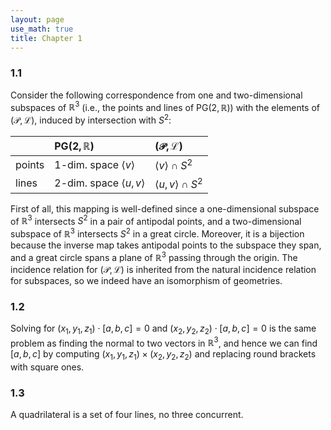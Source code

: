 ```yaml
---
layout: page
use_math: true
title: Chapter 1
---
```



### 1.1 
Consider the following correspondence from one and two-dimensional subspaces of $\mathbb{R}^3$ (i.e., the points and lines of $\mathsf{PG}(2,\mathbb{R})$) with the elements of $(\mathcal{P},\mathcal{L})$, induced by intersection with $S^2$:

| | $\mathsf{PG}(2,\mathbb{R})$   |  $(\mathcal{P},\mathcal{L})$ |
| :---- | :---- | :---- |
  points |  1-dim. space $\langle v\rangle$  |    $\langle v\rangle\cap S^2$
  lines | 2-dim. space $\langle u, v\rangle$  | $\langle u,v\rangle\cap S^2$

First of all, this mapping is well-defined since a one-dimensional
subspace of $\mathbb{R}^3$ intersects $S^2$ in a pair of antipodal
points, and a two-dimensional subspace of $\mathbb{R}^3$ intersects
$S^2$ in a great circle. Moreover, it is a bijection because the inverse
map takes antipodal points to the subspace they span, and a great circle
spans a plane of $\mathbb{R}^3$ passing through the origin. The
incidence relation for $(\mathcal{P},\mathcal{L})$ is inherited from the
natural incidence relation for subspaces, so we indeed have an
isomorphism of geometries.

### 1.2 
Solving for $(x_1,y_1,z_1)\cdot [a,b,c]=0$ and
$(x_2,y_2,z_2)\cdot [a,b,c]=0$ is the same problem as finding the normal
to two vectors in $\mathbb{R}^3$, and hence we can find $[a,b,c]$ by
computing $(x_1,y_1,z_1)\times (x_2,y_2,z_2)$ and replacing round
brackets with square ones.

### 1.3 
A quadrilateral is a set of four lines, no three concurrent.


